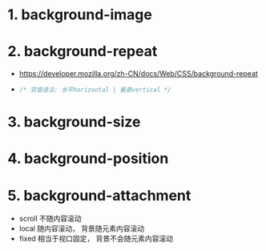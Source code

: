 # 1. background-image

# 2. background-repeat

- https://developer.mozilla.org/zh-CN/docs/Web/CSS/background-repeat

- ```css
  /* 双值语法: 水平horizontal | 垂直vertical */
  ```

# 3. background-size

# 4. background-position

# 5. background-attachment

- scroll 不随内容滚动
- local 随内容滚动， 背景随元素内容滚动
- fixed 相当于视口固定， 背景不会随元素内容滚动
